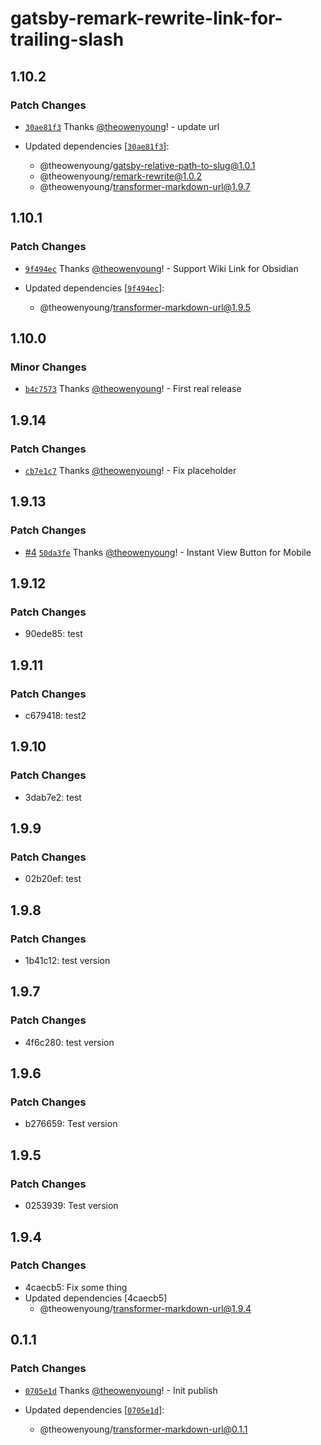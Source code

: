 # gatsby-remark-rewrite-link-for-trailing-slash

## 1.10.2

### Patch Changes

- [`30ae81f3`](https://github.com/theowenyoung/gatsby-theme-primer-wiki/commit/30ae81f3a4c2028bbbc78039aa73a08c8f0999cb) Thanks [@theowenyoung](https://github.com/theowenyoung)! - update url

- Updated dependencies [[`30ae81f3`](https://github.com/theowenyoung/gatsby-theme-primer-wiki/commit/30ae81f3a4c2028bbbc78039aa73a08c8f0999cb)]:
  - @theowenyoung/gatsby-relative-path-to-slug@1.0.1
  - @theowenyoung/remark-rewrite@1.0.2
  - @theowenyoung/transformer-markdown-url@1.9.7

## 1.10.1

### Patch Changes

- [`9f494ec`](https://github.com/theowenyoung/gatsby-theme-primer-wiki/commit/9f494ec252e1eac24eaba1db19c37125501cbb58) Thanks [@theowenyoung](https://github.com/theowenyoung)! - Support Wiki Link for Obsidian

- Updated dependencies [[`9f494ec`](https://github.com/theowenyoung/gatsby-theme-primer-wiki/commit/9f494ec252e1eac24eaba1db19c37125501cbb58)]:
  - @theowenyoung/transformer-markdown-url@1.9.5

## 1.10.0

### Minor Changes

- [`b4c7573`](https://github.com/theowenyoung/gatsby-theme-primer-wiki/commit/b4c75733595b425ec48255897af44921b308460c) Thanks [@theowenyoung](https://github.com/theowenyoung)! - First real release

## 1.9.14

### Patch Changes

- [`cb7e1c7`](https://github.com/theowenyoung/gatsby-theme-primer-wiki/commit/cb7e1c7682d2a0d00ae3819a5c9a03c7a6cec271) Thanks [@theowenyoung](https://github.com/theowenyoung)! - Fix placeholder

## 1.9.13

### Patch Changes

- [#4](https://github.com/theowenyoung/gatsby-theme-primer-wiki/pull/4) [`50da3fe`](https://github.com/theowenyoung/gatsby-theme-primer-wiki/commit/50da3fe63356695e2b9247d9186559780be69f9d) Thanks [@theowenyoung](https://github.com/theowenyoung)! - Instant View Button for Mobile

## 1.9.12

### Patch Changes

- 90ede85: test

## 1.9.11

### Patch Changes

- c679418: test2

## 1.9.10

### Patch Changes

- 3dab7e2: test

## 1.9.9

### Patch Changes

- 02b20ef: test

## 1.9.8

### Patch Changes

- 1b41c12: test version

## 1.9.7

### Patch Changes

- 4f6c280: test version

## 1.9.6

### Patch Changes

- b276659: Test version

## 1.9.5

### Patch Changes

- 0253939: Test version

## 1.9.4

### Patch Changes

- 4caecb5: Fix some thing
- Updated dependencies [4caecb5]
  - @theowenyoung/transformer-markdown-url@1.9.4

## 0.1.1

### Patch Changes

- [`0705e1d`](https://github.com/theowenyoung/gatsby-theme-primer-wiki/commit/0705e1de4b056b03b4dd760ffa87062824559c60) Thanks [@theowenyoung](https://github.com/theowenyoung)! - Init publish

- Updated dependencies [[`0705e1d`](https://github.com/theowenyoung/gatsby-theme-primer-wiki/commit/0705e1de4b056b03b4dd760ffa87062824559c60)]:
  - @theowenyoung/transformer-markdown-url@0.1.1
